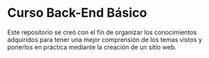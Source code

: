 # Curso Back-End Básico
Este repositorio se creó con el fin de organizar los conocimientos adquiridos para tener una mejor comprensión de los temas vistos y ponerlos en práctica mediante la creación de un sitio web.
